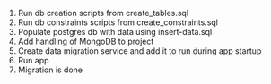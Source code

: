 1. Run db creation scripts from create_tables.sql
2. Run db constraints scripts from create_constraints.sql
3. Populate postgres db with data using insert-data.sql
4. Add handling of MongoDB to project
5. Create data migration service and add it to run during app startup
6. Run app
7. Migration is done


